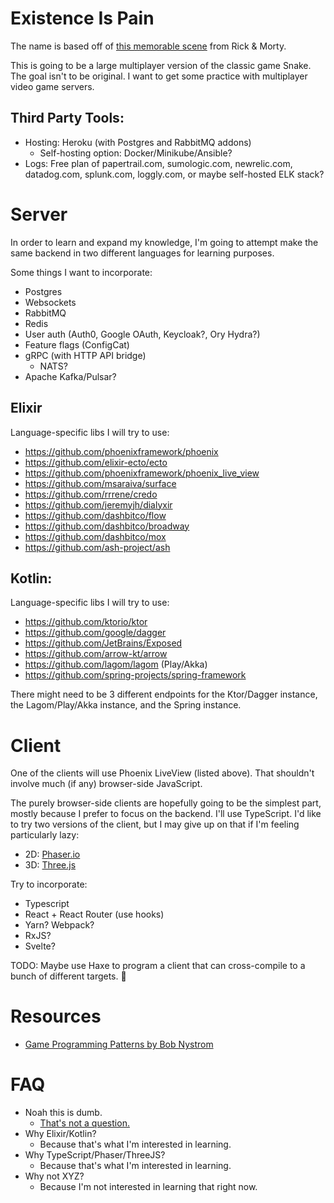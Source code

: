 # Existence Is Pain

The name is based off of [this memorable scene](https://youtu.be/ZA9Dvh4Fyf8?t=29s) from Rick & Morty.

This is going to be a large multiplayer version of the classic game Snake. The goal isn't to be original. I want to get some practice with multiplayer video game servers.

## Third Party Tools:

* Hosting: Heroku (with Postgres and RabbitMQ addons)
  * Self-hosting option: Docker/Minikube/Ansible?
* Logs: Free plan of papertrail.com, sumologic.com, newrelic.com, datadog.com, splunk.com, loggly.com, or maybe self-hosted ELK stack?

# Server

In order to learn and expand my knowledge, I'm going to attempt make the same backend in two different languages for learning purposes.

Some things I want to incorporate:
* Postgres
* Websockets
* RabbitMQ
* Redis
* User auth (Auth0, Google OAuth, Keycloak?, Ory Hydra?)
* Feature flags (ConfigCat)
* gRPC (with HTTP API bridge)
  * NATS?
* Apache Kafka/Pulsar?

## Elixir

Language-specific libs I will try to use:
* https://github.com/phoenixframework/phoenix
* https://github.com/elixir-ecto/ecto
* https://github.com/phoenixframework/phoenix_live_view
* https://github.com/msaraiva/surface
* https://github.com/rrrene/credo
* https://github.com/jeremyjh/dialyxir
* https://github.com/dashbitco/flow
* https://github.com/dashbitco/broadway
* https://github.com/dashbitco/mox
* https://github.com/ash-project/ash

## Kotlin:

Language-specific libs I will try to use:
* https://github.com/ktorio/ktor
* https://github.com/google/dagger
* https://github.com/JetBrains/Exposed
* https://github.com/arrow-kt/arrow
* https://github.com/lagom/lagom (Play/Akka)
* https://github.com/spring-projects/spring-framework

There might need to be 3 different endpoints for the Ktor/Dagger instance, the Lagom/Play/Akka instance, and the Spring instance.

# Client

One of the clients will use Phoenix LiveView (listed above). That shouldn't involve much (if any) browser-side JavaScript.

The purely browser-side clients are hopefully going to be the simplest part, mostly because I prefer to focus on the backend. I'll use TypeScript. I'd like to try two versions of the client, but I may give up on that if I'm feeling particularly lazy:

- 2D: [Phaser.io](https://phaser.io/)
- 3D: [Three.js](https://threejs.org/)

Try to incorporate:
* Typescript
* React + React Router (use hooks)
* Yarn? Webpack?
* RxJS?
* Svelte?

TODO: Maybe use Haxe to program a client that can cross-compile to a bunch of different targets. 🤔

# Resources

* [Game Programming Patterns by Bob Nystrom](http://gameprogrammingpatterns.com/)

# FAQ

* Noah this is dumb.
  * [That's not a question.](https://www.youtube.com/watch?v=KIBw10VUcNQ&t=2s)
* Why Elixir/Kotlin?
  * Because that's what I'm interested in learning.
* Why TypeScript/Phaser/ThreeJS?
  * Because that's what I'm interested in learning.
* Why not XYZ?
  * Because I'm not interested in learning that right now.
